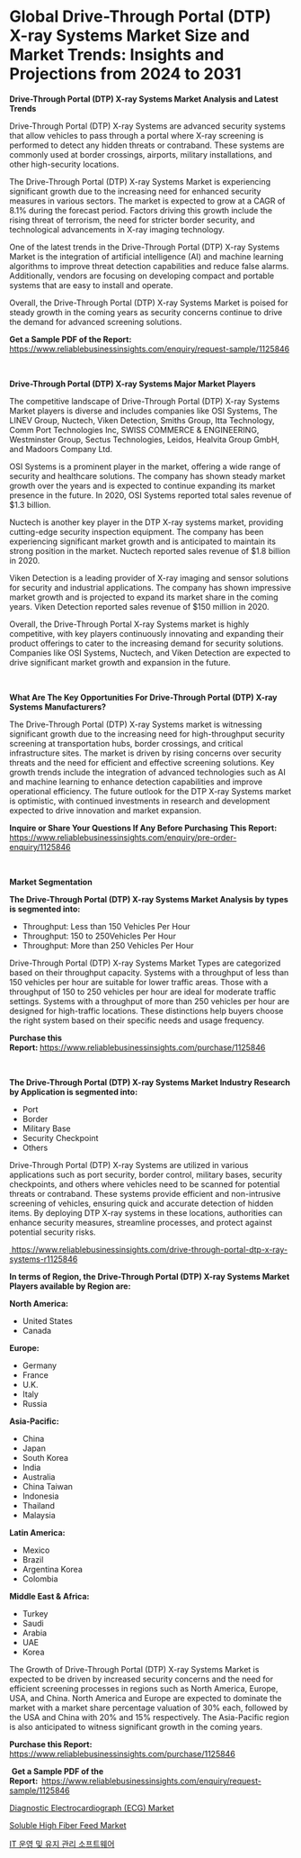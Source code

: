 <p><h1>Global Drive-Through Portal (DTP) X-ray Systems Market Size and Market Trends: Insights and Projections from 2024 to 2031</h1></p><p><strong>Drive-Through Portal (DTP) X-ray Systems Market Analysis and Latest Trends</strong></p>
<p><p>Drive-Through Portal (DTP) X-ray Systems are advanced security systems that allow vehicles to pass through a portal where X-ray screening is performed to detect any hidden threats or contraband. These systems are commonly used at border crossings, airports, military installations, and other high-security locations.</p><p>The Drive-Through Portal (DTP) X-ray Systems Market is experiencing significant growth due to the increasing need for enhanced security measures in various sectors. The market is expected to grow at a CAGR of 8.1% during the forecast period. Factors driving this growth include the rising threat of terrorism, the need for stricter border security, and technological advancements in X-ray imaging technology.</p><p>One of the latest trends in the Drive-Through Portal (DTP) X-ray Systems Market is the integration of artificial intelligence (AI) and machine learning algorithms to improve threat detection capabilities and reduce false alarms. Additionally, vendors are focusing on developing compact and portable systems that are easy to install and operate.</p><p>Overall, the Drive-Through Portal (DTP) X-ray Systems Market is poised for steady growth in the coming years as security concerns continue to drive the demand for advanced screening solutions.</p></p>
<p><strong>Get a Sample PDF of the Report:&nbsp;</strong> <a href="https://www.reliablebusinessinsights.com/enquiry/request-sample/1125846">https://www.reliablebusinessinsights.com/enquiry/request-sample/1125846</a></p>
<p>&nbsp;</p>
<p><strong>Drive-Through Portal (DTP) X-ray Systems Major Market Players</strong></p>
<p><p>The competitive landscape of Drive-Through Portal (DTP) X-ray Systems Market players is diverse and includes companies like OSI Systems, The LINEV Group, Nuctech, Viken Detection, Smiths Group, Itta Technology, Comm Port Technologies Inc, SWISS COMMERCE & ENGINEERING, Westminster Group, Sectus Technologies, Leidos, Healvita Group GmbH, and Madoors Company Ltd.</p><p>OSI Systems is a prominent player in the market, offering a wide range of security and healthcare solutions. The company has shown steady market growth over the years and is expected to continue expanding its market presence in the future. In 2020, OSI Systems reported total sales revenue of $1.3 billion.</p><p>Nuctech is another key player in the DTP X-ray systems market, providing cutting-edge security inspection equipment. The company has been experiencing significant market growth and is anticipated to maintain its strong position in the market. Nuctech reported sales revenue of $1.8 billion in 2020.</p><p>Viken Detection is a leading provider of X-ray imaging and sensor solutions for security and industrial applications. The company has shown impressive market growth and is projected to expand its market share in the coming years. Viken Detection reported sales revenue of $150 million in 2020.</p><p>Overall, the Drive-Through Portal X-ray Systems market is highly competitive, with key players continuously innovating and expanding their product offerings to cater to the increasing demand for security solutions. Companies like OSI Systems, Nuctech, and Viken Detection are expected to drive significant market growth and expansion in the future.</p></p>
<p>&nbsp;</p>
<p><strong>What Are The Key Opportunities For Drive-Through Portal (DTP) X-ray Systems Manufacturers?</strong></p>
<p><p>The Drive-Through Portal (DTP) X-ray Systems market is witnessing significant growth due to the increasing need for high-throughput security screening at transportation hubs, border crossings, and critical infrastructure sites. The market is driven by rising concerns over security threats and the need for efficient and effective screening solutions. Key growth trends include the integration of advanced technologies such as AI and machine learning to enhance detection capabilities and improve operational efficiency. The future outlook for the DTP X-ray Systems market is optimistic, with continued investments in research and development expected to drive innovation and market expansion.</p></p>
<p><strong>Inquire or Share Your Questions If Any Before Purchasing This Report:</strong> <a href="https://www.reliablebusinessinsights.com/enquiry/pre-order-enquiry/1125846">https://www.reliablebusinessinsights.com/enquiry/pre-order-enquiry/1125846</a></p>
<p>&nbsp;</p>
<p><strong>Market Segmentation</strong></p>
<p><strong>The Drive-Through Portal (DTP) X-ray Systems Market Analysis by types is segmented into:</strong></p>
<p><ul><li>Throughput: Less than 150 Vehicles Per Hour</li><li>Throughput: 150 to 250Vehicles Per Hour</li><li>Throughput: More than 250 Vehicles Per Hour</li></ul></p>
<p><p>Drive-Through Portal (DTP) X-ray Systems Market Types are categorized based on their throughput capacity. Systems with a throughput of less than 150 vehicles per hour are suitable for lower traffic areas. Those with a throughput of 150 to 250 vehicles per hour are ideal for moderate traffic settings. Systems with a throughput of more than 250 vehicles per hour are designed for high-traffic locations. These distinctions help buyers choose the right system based on their specific needs and usage frequency.</p></p>
<p><strong>Purchase this Report:&nbsp;</strong><a href="https://www.reliablebusinessinsights.com/purchase/1125846">https://www.reliablebusinessinsights.com/purchase/1125846</a></p>
<p>&nbsp;</p>
<p><strong>The Drive-Through Portal (DTP) X-ray Systems Market Industry Research by Application is segmented into:</strong></p>
<p><ul><li>Port</li><li>Border</li><li>Military Base</li><li>Security Checkpoint</li><li>Others</li></ul></p>
<p><p>Drive-Through Portal (DTP) X-ray Systems are utilized in various applications such as port security, border control, military bases, security checkpoints, and others where vehicles need to be scanned for potential threats or contraband. These systems provide efficient and non-intrusive screening of vehicles, ensuring quick and accurate detection of hidden items. By deploying DTP X-ray systems in these locations, authorities can enhance security measures, streamline processes, and protect against potential security risks.</p></p>
<p><a href="https://www.reliablebusinessinsights.com/drive-through-portal-dtp-x-ray-systems-r1125846">&nbsp;https://www.reliablebusinessinsights.com/drive-through-portal-dtp-x-ray-systems-r1125846</a></p>
<p><strong>In terms of Region, the Drive-Through Portal (DTP) X-ray Systems Market Players available by Region are:</strong></p>
<p>
    <p> <strong> North America: </strong>
        <ul>
            <li>United States</li>
            <li>Canada</li>
        </ul>
        </p> 
    <p> <strong> Europe: </strong>
        <ul>
            <li>Germany</li>
            <li>France</li>
            <li>U.K.</li>
            <li>Italy</li>
            <li>Russia</li>
        </ul>
        </p> 
    <p> <strong> Asia-Pacific: </strong>
        <ul>
            <li>China</li>
            <li>Japan</li>
            <li>South Korea</li>
            <li>India</li>
            <li>Australia</li>
            <li>China Taiwan</li>
            <li>Indonesia</li>
            <li>Thailand</li>
            <li>Malaysia</li>
        </ul>
        </p> 
    <p> <strong> Latin America: </strong>
        <ul>
            <li>Mexico</li>
            <li>Brazil</li>
            <li>Argentina Korea</li>
            <li>Colombia</li>
        </ul>
        </p> 
    <p> <strong> Middle East & Africa: </strong>
        <ul>
            <li>Turkey</li>
            <li>Saudi</li>
            <li>Arabia</li>
            <li>UAE</li>
            <li>Korea</li>
        </ul>
    </p>
    </p>
<p><p>The Growth of Drive-Through Portal (DTP) X-ray Systems Market is expected to be driven by increased security concerns and the need for efficient screening processes in regions such as North America, Europe, USA, and China. North America and Europe are expected to dominate the market with a market share percentage valuation of 30% each, followed by the USA and China with 20% and 15% respectively. The Asia-Pacific region is also anticipated to witness significant growth in the coming years.</p></p>
<p><strong>Purchase this Report: </strong><a href="https://www.reliablebusinessinsights.com/purchase/1125846">https://www.reliablebusinessinsights.com/purchase/1125846</a></p>
<p>&nbsp;<strong>Get a Sample PDF of the Report:&nbsp;&nbsp;</strong><a href="https://www.reliablebusinessinsights.com/enquiry/request-sample/1125846">https://www.reliablebusinessinsights.com/enquiry/request-sample/1125846</a></p>
<p><strong></strong></p>
<p><p><a href="https://www.linkedin.com/pulse/diagnostic-electrocardiograph-ecg-market-ndash-industry-trends-z4rsc">Diagnostic Electrocardiograph (ECG) Market</a></p><p><a href="https://www.linkedin.com/pulse/soluble-high-fiber-feed-market-outlook-complete-industry-analysis-fa8dc">Soluble High Fiber Feed Market</a></p><p><a href="https://github.com/Edwards13Jessica/Market-Research-Report-List-1/blob/main/4453081173728.md">IT 운영 및 유지 관리 소프트웨어</a></p></p>